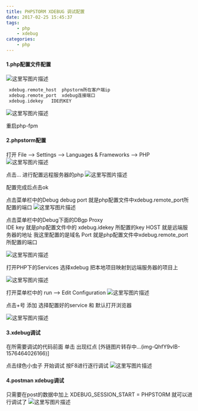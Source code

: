 ```yaml
---
title: PHPSTORM XDEBUG 调试配置
date: 2017-02-25 15:45:37
tags:
    - php
    - xdebug
categories:
    - php
---
```


#### 1.php配置文件配置

![这里写图片描述](https://imgconvert.csdnimg.cn/aHR0cDovL2ltZy5ibG9nLmNzZG4ubmV0LzIwMTcxMTI3MTQzNTAyMTEx?x-oss-process=image/format,png)   
```php 
 xdebug.remote_host  phpstorm所在客户端ip
 xdebug.remote_port  xdebug连接端口
 xdebug.idekey   IDE的KEY 
```
<!-- more -->
 
 ![这里写图片描述](https://imgconvert.csdnimg.cn/aHR0cDovL2ltZy5ibG9nLmNzZG4ubmV0LzIwMTcxMTI3MTUxODA4MjEy?x-oss-process=image/format,png)
 
 重启php-fpm
#### 2.phpstorm配置
打开 File --> Settings --> Languages & Frameworks --> PHP
![这里写图片描述](https://imgconvert.csdnimg.cn/aHR0cDovL2ltZy5ibG9nLmNzZG4ubmV0LzIwMTcxMTI3MTQ0NjA0NDM1?x-oss-process=image/format,png)  

点击...  进行配置远程服务器的php
![这里写图片描述](https://imgconvert.csdnimg.cn/aHR0cDovL2ltZy5ibG9nLmNzZG4ubmV0LzIwMTcxMTI3MTUyMDA4NDYw?x-oss-process=image/format,png)

配置完成后点击ok

点击菜单栏中的Debug   debug port 就是php配置文件中xdebug.remote_port所配置的端口
![这里写图片描述](https://imgconvert.csdnimg.cn/aHR0cDovL2ltZy5ibG9nLmNzZG4ubmV0LzIwMTcxMTI3MTQ1MTMyNzE5?x-oss-process=image/format,png) 


点击菜单栏中的Debug下面的DBgp Proxy  
IDE key  就是php配置文件中的 xdebug.idekey 所配置的key
HOST  就是远端服务器的地址 我这里配置的是域名
Port 就是php配置文件中xdebug.remote_port所配置的端口

![这里写图片描述](https://imgconvert.csdnimg.cn/aHR0cDovL2ltZy5ibG9nLmNzZG4ubmV0LzIwMTcxMTI3MTQ1NTE3NTI1?x-oss-process=image/format,png)  

打开PHP下的Services  选择xdebug  把本地项目映射到远端服务器的项目上

![这里写图片描述](https://imgconvert.csdnimg.cn/aHR0cDovL2ltZy5ibG9nLmNzZG4ubmV0LzIwMTcxMTI3MTQ1OTQwNDA1?x-oss-process=image/format,png)


打开菜单栏中的 run --> Edit Configuration
![这里写图片描述](https://imgconvert.csdnimg.cn/aHR0cDovL2ltZy5ibG9nLmNzZG4ubmV0LzIwMTcxMTI3MTUwMjExMDc0?x-oss-process=image/format,png)  

点击+号  添加   选择配置好的service 和 默认打开浏览器

![这里写图片描述](https://imgconvert.csdnimg.cn/aHR0cDovL2ltZy5ibG9nLmNzZG4ubmV0LzIwMTcxMTI3MTUwNDI1MDA1?x-oss-process=image/format,png)  

#### 3.xdebug调试
在所需要调试的代码前面 单击 出现红点
[外链图片转存中...(img-QhfY9vIB-1576464026166)]  

点击绿色小虫子  开始调试   按F8进行逐行调试
![这里写图片描述](https://imgconvert.csdnimg.cn/aHR0cDovL2ltZy5ibG9nLmNzZG4ubmV0LzIwMTcxMTI3MTUwODM5NzY0?x-oss-process=image/format,png)  
  
#### 4.postman xdebug调试

只需要在post的数据中加上  XDEBUG_SESSION_START = PHPSTORM 就可以进行调试了
 ![这里写图片描述](https://imgconvert.csdnimg.cn/aHR0cDovL2ltZy5ibG9nLmNzZG4ubmV0LzIwMTcxMTI3MTUxMzQ5NTYx?x-oss-process=image/format,png)